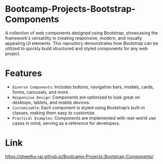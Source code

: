 # Bootcamp-Projects-Bootstrap-Components

A collection of web components designed using Bootstrap, showcasing the framework's versatility in creating responsive, modern, and visually appealing UI elements. This repository demonstrates how *Bootstrap* can be utilized to quickly build structured and styled components for any web project.

# Features

- `Diverse Components`: Includes buttons, navigation bars, modals, cards, forms, carousels, and more.
- `Responsive Design`: Components are optimized to look great on desktops, tablets, and mobile devices.
- `Customizable`: Each component is styled using Bootstrap’s built-in classes, making them easy to customize.
- `Practical Examples`: Components are implemented with real-world use cases in mind, serving as a reference for developers.

# Link

https://sheethu-raj.github.io/Bootcamp-Projects-Bootstrap-Components/
